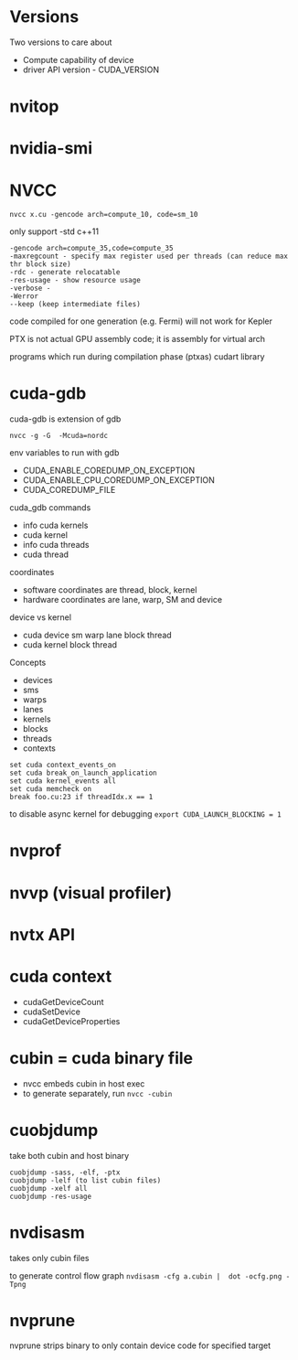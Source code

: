 
# Versions

Two versions to care about
* Compute capability of device
* driver API version - CUDA_VERSION

# nvitop

# nvidia-smi

# NVCC

`nvcc x.cu -gencode arch=compute_10, code=sm_10`

only support -std c++11

```
-gencode arch=compute_35,code=compute_35
-maxregcount - specify max register used per threads (can reduce max thr block size)
-rdc - generate relocatable
-res-usage - show resource usage
-verbose - 
-Werror
--keep (keep intermediate files)
```

code compiled for one generation (e.g. Fermi) will not work for Kepler

PTX is not actual GPU assembly code; it is assembly for virtual arch

programs which run during compilation phase (ptxas)
cudart library

# cuda-gdb

cuda-gdb is extension of gdb

`nvcc -g -G  -Mcuda=nordc`

env variables to run with gdb 
* CUDA_ENABLE_COREDUMP_ON_EXCEPTION
* CUDA_ENABLE_CPU_COREDUMP_ON_EXCEPTION
* CUDA_COREDUMP_FILE

cuda_gdb commands
* info cuda kernels
* cuda kernel <n> 
* info cuda threads
* cuda thread <n>

coordinates
* software coordinates are thread, block, kernel
* hardware coordinates are lane, warp, SM and device

device vs kernel
* cuda device sm warp lane block thread
* cuda kernel block thread

Concepts
* devices
* sms
* warps
* lanes
* kernels
* blocks
* threads
* contexts

```
set cuda context_events_on
set cuda break_on_launch_application
set cuda kernel_events all
set cuda memcheck on
break foo.cu:23 if threadIdx.x == 1 
```

to disable async kernel for debugging 
`export CUDA_LAUNCH_BLOCKING = 1`

# nvprof

# nvvp (visual profiler)

# nvtx API

# cuda context

* cudaGetDeviceCount
* cudaSetDevice
* cudaGetDeviceProperties

# cubin = cuda binary file

* nvcc embeds cubin in host exec
* to generate separately, run `nvcc -cubin`

# cuobjdump 

take both cubin and host binary

```
cuobjdump -sass, -elf, -ptx
cuobjdump -lelf (to list cubin files)
cuobjdump -xelf all
cuobjdump -res-usage
```

# nvdisasm 

takes only cubin files

to generate control flow graph
`nvdisasm -cfg a.cubin |  dot -ocfg.png -Tpng`

# nvprune

nvprune strips binary to only contain device code for specified target

